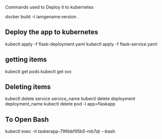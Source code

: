Commands used to Deploy it to kubernetes

docker build -t iamgename:version .
## Deploy the app to kubernetes
kubectl apply -f flask-deployment.yaml
kubectl apply -f flask-service.yaml
## getting items
kubectl get pods
kubectl get svc
## Deleting items
kubectl delete service service_name
kubectl delete deployment deployment_name
kubectl delete pod -l app=flaskapp
## To Open Bash
kubectl exec -it taskerapp-796bbf95b5-mb7qt --bash

